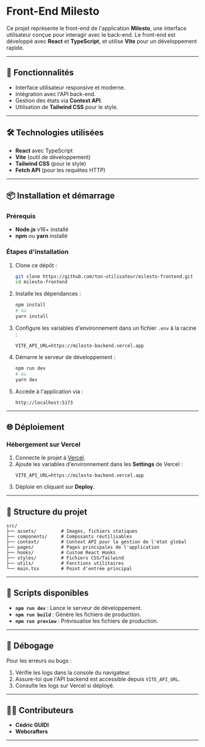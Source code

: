 # Front-End Milesto

Ce projet représente le front-end de l'application **Milesto**, une interface utilisateur conçue pour interagir avec le back-end. Le front-end est développé avec **React** et **TypeScript**, et utilise **Vite** pour un développement rapide.

---

## 🚀 Fonctionnalités
- Interface utilisateur responsive et moderne.
- Intégration avec l'API back-end.
- Gestion des états via **Context API**.
- Utilisation de **Tailwind CSS** pour le style.

---

## 🛠️ Technologies utilisées
- **React** avec TypeScript
- **Vite** (outil de développement)
- **Tailwind CSS** (pour le style)
- **Fetch API** (pour les requêtes HTTP)

---

## 📦 Installation et démarrage

### Prérequis
- **Node.js** v16+ installé
- **npm** ou **yarn** installé

### Étapes d'installation
1. Clone ce dépôt :
   ```bash
   git clone https://github.com/ton-utilisateur/milesto-frontend.git
   cd milesto-frontend
   ```

2. Installe les dépendances :
   ```bash
   npm install
   # ou
   yarn install
   ```

3. Configure les variables d'environnement dans un fichier `.env` à la racine :
   ```env
   VITE_API_URL=https://milesto-backend.vercel.app
   ```

4. Démarre le serveur de développement :
   ```bash
   npm run dev
   # ou
   yarn dev
   ```

5. Accède à l'application via :
   ```
   http://localhost:5173
   ```

---

## 🌐 Déploiement

### Hébergement sur Vercel
1. Connecte le projet à [Vercel](https://vercel.com).
2. Ajoute les variables d'environnement dans les **Settings** de Vercel :
   ```
   VITE_API_URL=https://milesto-backend.vercel.app
   ```
3. Déploie en cliquant sur **Deploy**.

---

## 📁 Structure du projet

```plaintext
src/
├── assets/         # Images, fichiers statiques
├── components/     # Composants réutilisables
├── context/        # Context API pour la gestion de l'état global
├── pages/          # Pages principales de l'application
├── hooks/          # Custom React Hooks
├── styles/         # Fichiers CSS/Tailwind
├── utils/          # Fonctions utilitaires
└── main.tsx        # Point d'entrée principal
```

---

## 📜 Scripts disponibles

- **`npm run dev`** : Lance le serveur de développement.
- **`npm run build`** : Génère les fichiers de production.
- **`npm run preview`** : Prévisualise les fichiers de production.

---

## 🐛 Débogage
Pour les erreurs ou bugs :
1. Vérifie les logs dans la console du navigateur.
2. Assure-toi que l'API backend est accessible depuis `VITE_API_URL`.
3. Consulte les logs sur Vercel si déployé.

---

## 👨‍💻 Contributeurs
- **Cédric GUIDI**
- **Webcrafters**

---

